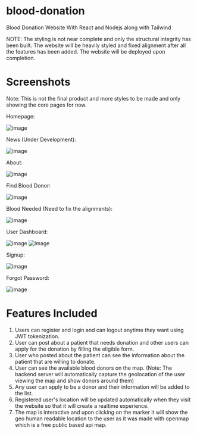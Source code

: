# blood-donation
Blood Donation Website With React and Nodejs along with Tailwind

NOTE: The styling is not near complete and only the structural integrity has been built. The website will be heavily styled and fixed alignment after all the features has been added. The website will be deployed upon completion.

# Screenshots 

Note: This is not the final product and more styles to be made and only showing the core pages for now.

Homepage: 

![image](https://github.com/mdanasmahmud/blood-donation/assets/83706252/bbeade1f-9c94-46f6-af25-556a5bf81aa3)

News (Under Development):

![image](https://github.com/mdanasmahmud/blood-donation/assets/83706252/96a97b0d-7332-4475-9ecc-1406350f76d3)

About:

![image](https://github.com/mdanasmahmud/blood-donation/assets/83706252/e2e54647-41fa-443c-976d-f45a97a34874)

Find Blood Donor:

![image](https://github.com/mdanasmahmud/blood-donation/assets/83706252/395f12d8-302f-4e53-a4cf-313164e9db31)

Blood Needed (Need to fix the alignments):

![image](https://github.com/mdanasmahmud/blood-donation/assets/83706252/b7780dee-9e33-4872-8418-3b37c126076d)

User Dashboard:

![image](https://github.com/mdanasmahmud/blood-donation/assets/83706252/cd8685a3-7155-412b-a07e-cac822563f89)
![image](https://github.com/mdanasmahmud/blood-donation/assets/83706252/3a9eb857-23b9-4d46-874e-70ef0e20293f)

Signup:

![image](https://github.com/mdanasmahmud/blood-donation/assets/83706252/36cfa63f-54b1-4d92-8336-4daf849d895d)

Forgot Password:

![image](https://github.com/mdanasmahmud/blood-donation/assets/83706252/9b2fbb6d-f2f1-4b35-8ea0-fd4d16983a3a)


# Features Included

1. Users can register and login and can logout anytime they want using JWT tokenization.
2. User can post about a patient that needs donation and other users can apply for the donation by filling the eligible form.
3. User who posted about the patient can see the information about the patient that are willing to donate.
4. User can see the available blood donors on the map. (Note: The backend server will automatically capture the geolocation of the user viewing the map and show donors around them)
5. Any user can apply to be a donor and their information will be added to the list.
6. Registered user's location will be updated automatically when they visit the website so that it will create a realtime experience.
7. The map is interactive and upon clicking on the marker it will show the geo human readable location to the user as it was made with openmap which is a free public based api map.
